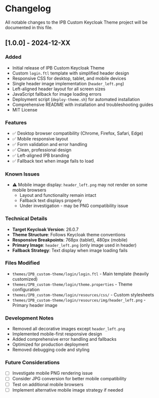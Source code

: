 # Changelog

All notable changes to the IPB Custom Keycloak Theme project will be documented in this file.

## [1.0.0] - 2024-12-XX

### Added
- Initial release of IPB Custom Keycloak Theme
- Custom `login.ftl` template with simplified header design
- Responsive CSS for desktop, tablet, and mobile devices
- Single header image implementation (`header_left.png`)
- Left-aligned header layout for all screen sizes
- JavaScript fallback for image loading errors
- Deployment script (`deploy-theme.sh`) for automated installation
- Comprehensive README with installation and troubleshooting guides
- MIT License

### Features
- ✅ Desktop browser compatibility (Chrome, Firefox, Safari, Edge)
- ✅ Mobile responsive layout
- ✅ Form validation and error handling
- ✅ Clean, professional design
- ✅ Left-aligned IPB branding
- ✅ Fallback text when image fails to load

### Known Issues
- ⚠️ Mobile image display: `header_left.png` may not render on some mobile browsers
  - Layout and functionality remain intact
  - Fallback text displays properly
  - Under investigation - may be PNG compatibility issue

### Technical Details
- **Target Keycloak Version**: 26.0.7
- **Theme Structure**: Follows Keycloak theme conventions
- **Responsive Breakpoints**: 768px (tablet), 480px (mobile)
- **Primary Image**: `header_left.png` (only image used in header)
- **Fallback Strategy**: Text display when image loading fails

### Files Modified
- `themes/IPB_custom-theme/login/login.ftl` - Main template (heavily customized)
- `themes/IPB_custom-theme/login/theme.properties` - Theme configuration
- `themes/IPB_custom-theme/login/resources/css/` - Custom stylesheets
- `themes/IPB_custom-theme/login/resources/img/header_left.png` - Primary header image

### Development Notes
- Removed all decorative images except `header_left.png`
- Implemented mobile-first responsive design
- Added comprehensive error handling and fallbacks
- Optimized for production deployment
- Removed debugging code and styling

### Future Considerations
- [ ] Investigate mobile PNG rendering issue
- [ ] Consider JPG conversion for better mobile compatibility
- [ ] Test on additional mobile browsers
- [ ] Implement alternative mobile image strategy if needed

